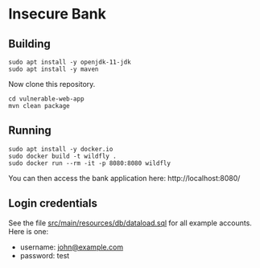 # Insecure Bank

## Building

```
sudo apt install -y openjdk-11-jdk
sudo apt install -y maven
```

Now clone this repository.

```
cd vulnerable-web-app
mvn clean package
```

## Running

```
sudo apt install -y docker.io
sudo docker build -t wildfly .
sudo docker run --rm -it -p 8080:8080 wildfly
```

You can then access the bank application here: http://localhost:8080/

## Login credentials

See the file [src/main/resources/db/dataload.sql](src/main/resources/db/dataload.sql) for all example accounts. Here is one:

- username: john@example.com
- password: test
